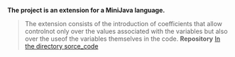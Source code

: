 **The project is an extension for a MiniJava language.**
>The extension consists of the introduction of coefficients that allow controlnot only over the values associated with the variables but also over the useof the variables themselves in the code.
**Repository**
>[In the directory sorce_code](./sorce_code)
